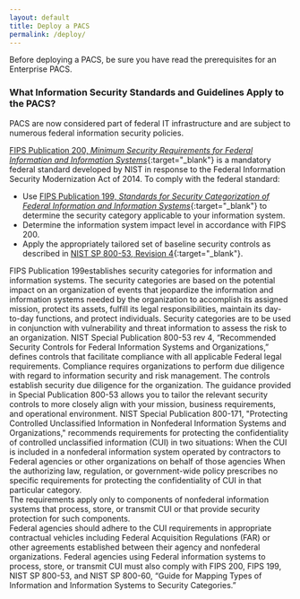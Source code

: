 ```yaml
---
layout: default
title: Deploy a PACS
permalink: /deploy/
---
```

Before deploying a PACS, be sure you have read the prerequisites for an Enterprise PACS.

### What Information Security Standards and Guidelines Apply to the PACS?

PACS are now considered part of federal IT infrastructure and are subject to numerous federal information security policies.

[FIPS Publication 200, _Minimum Security Requirements for Federal Information and Information Systems_](https://csrc.nist.gov/publications/detail/fips/200/final){:target="_blank"} is a mandatory federal standard developed by NIST in response to the Federal Information Security Modernization Act of 2014.<!--Corrected "Management" (FISMA of 2002 acronym) to "Modernization" (FISMA of 2014 changed acronym)-->  To comply with the federal standard: 
* Use [FIPS Publication 199, _Standards for Security Categorization of Federal Information and Information Systems_](https://csrc.nist.gov/csrc/media/publications/fips/199/final/documents/fips-pub-199-final.pdf){:target="_blank"} to determine the security category applicable to your information system.
* Determine the information system impact level in accordance with FIPS 200.
* Apply the appropriately tailored set of baseline security controls as described in [NIST SP 800-53, Revision 4](http://nvlpubs.nist.gov/nistpubs/SpecialPublications/NIST.SP.800-53r4.pdf){:target="_blank"}.  

FIPS Publication 199<!--Moved title to 1st FIPS PUB 199 reference above-->establishes security categories for information and information systems.  The security categories are based on the potential impact on an organization of events that jeopardize the information and information systems needed by the organization to accomplish its assigned mission, protect its assets, fulfill its legal responsibilities, maintain its day-to-day functions, and protect individuals.  Security categories are to be used in conjunction with vulnerability and threat information to assess the risk to an organization.
NIST Special Publication 800-53 rev 4, “Recommended Security Controls for Federal Information Systems and Organizations,” defines controls that facilitate compliance with all applicable Federal legal requirements.  Compliance requires organizations to perform due diligence with regard to information security and risk management.  The controls establish security due diligence for the organization.
The guidance provided in Special Publication 800-53 allows you to tailor the relevant security controls to more closely align with your mission, business requirements, and operational environment.
NIST Special Publication 800-171, "Protecting Controlled Unclassified Information in Nonfederal Information Systems and Organizations," recommends requirements for protecting the confidentiality of controlled unclassified information (CUI) in two situations: 
When the CUI is included in a nonfederal information system operated by contractors to Federal agencies or other organizations on behalf of those agencies
When the authorizing law, regulation, or government-wide policy prescribes no specific requirements for protecting the confidentiality of CUI in that particular category.  
The requirements apply only to components of nonfederal information systems that process, store, or transmit CUI or that provide security protection for such components.  
Federal agencies should adhere to the CUI requirements in appropriate contractual vehicles including Federal Acquisition Regulations (FAR) or other agreements established between their agency and nonfederal organizations.  Federal agencies using Federal information systems to process, store, or transmit CUI must also comply with FIPS 200, FIPS 199, NIST SP 800-53, and NIST SP 800-60, “Guide for Mapping Types of Information and Information Systems to Security Categories.”

